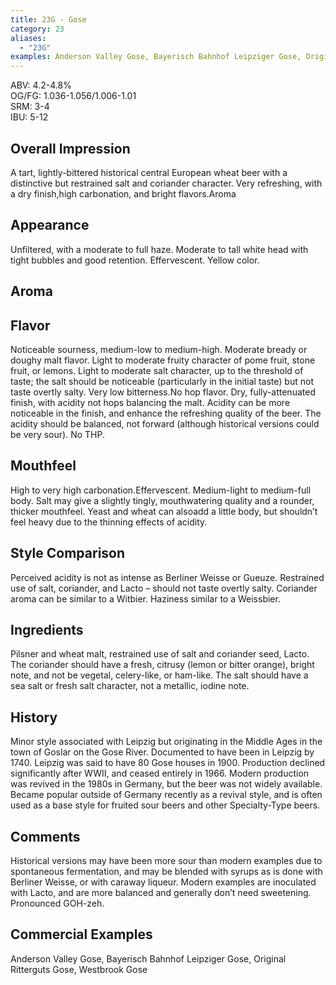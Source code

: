 ```yaml
---
title: 23G - Gose
category: 23
aliases: 
  - "23G"
examples: Anderson Valley Gose, Bayerisch Bahnhof Leipziger Gose, Original Ritterguts Gose, Westbrook Gose
---
```


ABV: 4.2-4.8%  
OG/FG: 1.036-1.056/1.006-1.01  
SRM: 3-4  
IBU: 5-12

## Overall Impression
A tart, lightly-bittered historical central European wheat beer with a distinctive but restrained salt and coriander character. Very refreshing, with a dry finish,high carbonation, and bright flavors.Aroma

## Appearance
Unfiltered, with a moderate to full haze. Moderate to tall white head with tight bubbles and good retention. Effervescent. Yellow color.

## Aroma


## Flavor
Noticeable sourness, medium-low to medium-high. Moderate bready or doughy malt flavor. Light to moderate fruity character of pome fruit, stone fruit, or lemons. Light to moderate salt character, up to the threshold of taste; the salt should be noticeable (particularly in the initial taste) but not taste overtly salty. Very low bitterness.No hop flavor. Dry, fully-attenuated finish, with acidity not hops balancing the malt. Acidity can be more noticeable in the finish, and enhance the refreshing quality of the beer. The acidity should be balanced, not forward (although historical versions could be very sour). No THP.

## Mouthfeel
High to very high carbonation.Effervescent. Medium-light to medium-full body. Salt may give a slightly tingly, mouthwatering quality and a rounder, thicker mouthfeel. Yeast and wheat can alsoadd a little body, but shouldn’t feel heavy due to the thinning effects of acidity.

## Style Comparison
Perceived acidity is not as intense as Berliner Weisse or Gueuze. Restrained use of salt, coriander, and Lacto – should not taste overtly salty. Coriander aroma can be similar to a Witbier. Haziness similar to a Weissbier.

## Ingredients
Pilsner and wheat malt, restrained use of salt and coriander seed, Lacto. The coriander should have a fresh, citrusy (lemon or bitter orange), bright note, and not be vegetal, celery-like, or ham-like. The salt should have a sea salt or fresh salt character, not a metallic, iodine note.

## History
Minor style associated with Leipzig but originating in the Middle Ages in the town of Goslar on the Gose River. Documented to have been in Leipzig by 1740. Leipzig was said to have 80 Gose houses in 1900. Production declined significantly after WWII, and ceased entirely in 1966. Modern production was revived in the 1980s in Germany, but the beer was not widely available. Became popular outside of Germany recently as a revival style, and is often used as a base style for fruited sour beers and other Specialty-Type beers.

## Comments
Historical versions may have been more sour than modern examples due to spontaneous fermentation, and may be blended with syrups as is done with Berliner Weisse, or with caraway liqueur. Modern examples are inoculated with Lacto, and are more balanced and generally don’t need sweetening. Pronounced GOH-zeh.

## Commercial Examples
Anderson Valley Gose, Bayerisch Bahnhof Leipziger Gose, Original Ritterguts Gose, Westbrook Gose





